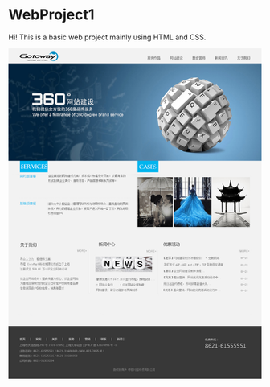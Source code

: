 # WebProject1
Hi! This is a basic web project mainly using HTML and CSS.


<p align="center">
    <img src="1.png">
<p>
